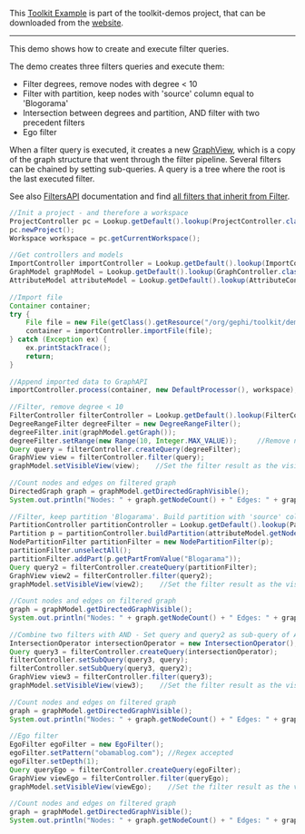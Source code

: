 This [Toolkit Example](How-to-code-with-the-Toolkit) is part of the toolkit-demos project, that can be downloaded from the [website](http://gephi.org/toolkit).

***

This demo shows how to create and execute filter queries.

The demo creates three filters queries and execute them:
* Filter degrees, remove nodes with degree < 10
* Filter with partition, keep nodes with 'source' column equal to 'Blogorama'
* Intersection between degrees and partition, AND filter with two precedent filters
* Ego filter

When a filter query is executed, it creates a new [GraphView](http://gephi.org/docs/api/org/gephi/graph/api/GraphView.html), which is a copy of the graph structure that went through the filter pipeline. Several filters can be chained by setting sub-queries. A query is a tree where the root is the last executed filter.

See also [FiltersAPI](http://gephi.org/docs/api/org/gephi/filters/api/package-summary.html) documentation and find [all filters that inherit from Filter](http://gephi.org/docs/toolkit/org/gephi/filters/spi/Filter.html).

```java
//Init a project - and therefore a workspace
ProjectController pc = Lookup.getDefault().lookup(ProjectController.class);
pc.newProject();
Workspace workspace = pc.getCurrentWorkspace();
 
//Get controllers and models
ImportController importController = Lookup.getDefault().lookup(ImportController.class);
GraphModel graphModel = Lookup.getDefault().lookup(GraphController.class).getModel();
AttributeModel attributeModel = Lookup.getDefault().lookup(AttributeController.class).getModel();
 
//Import file
Container container;
try {
    File file = new File(getClass().getResource("/org/gephi/toolkit/demos/resources/polblogs.gml").toURI());
    container = importController.importFile(file);
} catch (Exception ex) {
    ex.printStackTrace();
    return;
}
 
//Append imported data to GraphAPI
importController.process(container, new DefaultProcessor(), workspace);
 
//Filter, remove degree < 10
FilterController filterController = Lookup.getDefault().lookup(FilterController.class);
DegreeRangeFilter degreeFilter = new DegreeRangeFilter();
degreeFilter.init(graphModel.getGraph());
degreeFilter.setRange(new Range(10, Integer.MAX_VALUE));     //Remove nodes with degree < 10
Query query = filterController.createQuery(degreeFilter);
GraphView view = filterController.filter(query);
graphModel.setVisibleView(view);    //Set the filter result as the visible view
 
//Count nodes and edges on filtered graph
DirectedGraph graph = graphModel.getDirectedGraphVisible();
System.out.println("Nodes: " + graph.getNodeCount() + " Edges: " + graph.getEdgeCount());
 
//Filter, keep partition 'Blogarama'. Build partition with 'source' column in the data
PartitionController partitionController = Lookup.getDefault().lookup(PartitionController.class);
Partition p = partitionController.buildPartition(attributeModel.getNodeTable().getColumn("source"), graph);
NodePartitionFilter partitionFilter = new NodePartitionFilter(p);
partitionFilter.unselectAll();
partitionFilter.addPart(p.getPartFromValue("Blogarama"));
Query query2 = filterController.createQuery(partitionFilter);
GraphView view2 = filterController.filter(query2);
graphModel.setVisibleView(view2);    //Set the filter result as the visible view
 
//Count nodes and edges on filtered graph
graph = graphModel.getDirectedGraphVisible();
System.out.println("Nodes: " + graph.getNodeCount() + " Edges: " + graph.getEdgeCount());
 
//Combine two filters with AND - Set query and query2 as sub-query of AND
IntersectionOperator intersectionOperator = new IntersectionOperator();
Query query3 = filterController.createQuery(intersectionOperator);
filterController.setSubQuery(query3, query);
filterController.setSubQuery(query3, query2);
GraphView view3 = filterController.filter(query3);
graphModel.setVisibleView(view3);    //Set the filter result as the visible view
 
//Count nodes and edges on filtered graph
graph = graphModel.getDirectedGraphVisible();
System.out.println("Nodes: " + graph.getNodeCount() + " Edges: " + graph.getEdgeCount());
 
//Ego filter
EgoFilter egoFilter = new EgoFilter();
egoFilter.setPattern("obamablog.com"); //Regex accepted
egoFilter.setDepth(1);
Query queryEgo = filterController.createQuery(egoFilter);
GraphView viewEgo = filterController.filter(queryEgo);
graphModel.setVisibleView(viewEgo);    //Set the filter result as the visible view
 
//Count nodes and edges on filtered graph
graph = graphModel.getDirectedGraphVisible();
System.out.println("Nodes: " + graph.getNodeCount() + " Edges: " + graph.getEdgeCount());
```